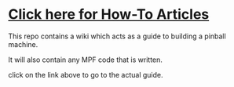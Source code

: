 

# [Click here for How-To Articles](https://github.com/johnblat64/how-to-build-a-pinball-machine/wiki)
This repo contains a wiki which acts as a guide to building a pinball machine.

It will also contain any MPF code that is written.

click on the link above to go to the actual guide. 
